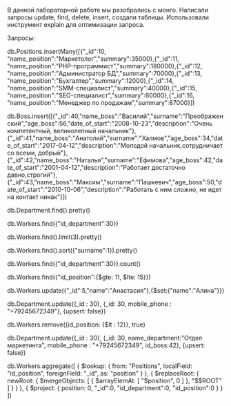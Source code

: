 В данной лабораторной работе мы разобрались с монго. Написали запросы update, find, delete, insert, создали таблицы. Использовали инструмент explain для оптимизации запроса.

Запросы:

db.Positions.insertMany([{"_id":10, "name_position":"Маркетолог","summary":35000},{"_id":11, "name_position":"PHP-программист","summary":180000},{"_id":12, "name_position":"Администратор БД","summary":70000},{"_id":13, "name_position":"Бухгалтер","summary":12000},{"_id":14, "name_position":"SMM-специалист","summary":40000},{"_id":15, "name_position":"SEO-специалист","summary":60000},{"_id":16, "name_position":"Менеджер по продажам","summary":87000}])

db.Boss.insert([{"_id":40,"name_boss":"Василий","surname":"Преображенский","age_boss":56,"date_of_start":"2008-10-23","description":"Очень компетентный, великолепный начальник"},{"_id":41,"name_boss":"Анатолий","surname":"Халмов","age_boss":34,"date_of_start":"2017-04-12","description":"Молодой начальник,сотрудничает со всеми, добрый"},{"_id":42,"name_boss":"Наталья","surname":"Ефимова","age_boss":42,"date_of_start":"2001-04-12","description":"Работает достаточно давно,строгий"},{"_id":43,"name_boss":"Максим","surname":"Пашкевич","age_boss":50,"date_of_start":"2010-10-06","description":"Работать с ним сложно, не идет на контакт никак"}])

db.Department.find().pretty()
 
db.Workers.find({"id_department":30})
 
db.Workers.find().limit(3).pretty()
 
db.Workers.find().sort({"surname":1}).pretty()
 
db.Workers.find({"id_department":30}).count()
 
db.Workers.find({"id_position":{$gte: 11, $lte: 15}})

db.Workers.update({"_id":5,"name":"Анастасия"},{$set:{"name":"Алина"}})

db.Department.update({_id : 30}, {_id: 30, mobile_phone : "+79245672349"}, {upsert: false})

db.Workers.remove({id_position: {$lt : 12}}, true)

db.Department.update({_id : 30}, {_id: 30, name_department:"Отдел маркетинга", mobile_phone : "+79245672349", id_boss:42}, {upsert: false})

db.Workers.aggregate([
{
$lookup: {
    from: "Positions",
    localField: "id_position",
    foreignField: "_id",
    as: "position"
    }
   },
  {
    $replaceRoot: { newRoot: { $mergeObjects: [ { $arrayElemAt: [ "$position", 0 ] }, "$$ROOT" ] } }
   },
   { $project: { position: 0, "_id":0, "id_department":0, "id_position":0 } }
])

